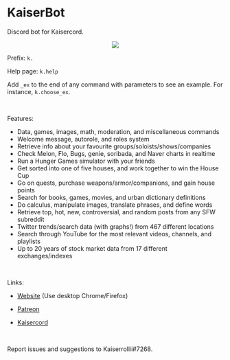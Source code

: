 # KaiserBot
Discord bot for Kaisercord.

<p align = 'center'>
  <img src = 'https://imgur.com/qBz4yeq.png'>
</p>

Prefix: `k.`

Help page: `k.help`

Add `_ex` to the end of any command with parameters to see an example. For instance, `k.choose_ex`.

<br> 

Features:  
- Data, games, images, math, moderation, and miscellaneous commands
- Welcome message, autorole, and roles system
- Retrieve info about your favourite groups/soloists/shows/companies
- Check Melon, Flo, Bugs, genie, soribada, and Naver charts in realtime
- Run a Hunger Games simulator with your friends
- Get sorted into one of five houses, and work together to win the House Cup
- Go on quests, purchase weapons/armor/companions, and gain house points
- Search for books, games, movies, and urban dictionary definitions
- Do calculus, manipulate images, translate phrases, and define words
- Retrieve top, hot, new, controversial, and random posts from any SFW subreddit
- Twitter trends/search data (with graphs!) from 467 different locations
- Search through YouTube for the most relevant videos, channels, and playlists
- Up to 20 years of stock market data from 17 different exchanges/indexes

<br>

Links:

- [Website](https://kaiserbotwebsite--kaiserrollii.repl.co/) (Use desktop Chrome/Firefox)

- [Patreon](https://www.patreon.com/kaiserbot)

- [Kaisercord](https://discord.gg/kjuX5TZ)

<br>

Report issues and suggestions to Kaiserrollii#7268.
